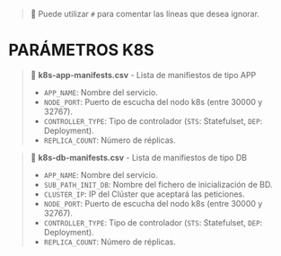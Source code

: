 > 📌 Puede utilizar `#` para comentar las líneas que desea ignorar.

# PARÁMETROS K8S

> 📄 **k8s-app-manifests.csv** - Lista de manifiestos de tipo APP
>   - `APP_NAME`: Nombre del servicio.
>   - `NODE_PORT`: Puerto de escucha del nodo k8s (entre 30000 y 32767).
>   - `CONTROLLER_TYPE`: Tipo de controlador (`STS`: Statefulset, `DEP`: Deployment).
>   - `REPLICA_COUNT`: Número de réplicas.

> 📄 **k8s-db-manifests.csv** - Lista de manifiestos de tipo DB
>   - `APP_NAME`: Nombre del servicio.
>   - `SUB_PATH_INIT_DB`: Nombre del fichero de inicialización de BD.
>   - `CLUSTER_IP`: IP del Clúster que aceptará las peticiones.
>   - `NODE_PORT`: Puerto de escucha del nodo k8s (entre 30000 y 32767).
>   - `CONTROLLER_TYPE`: Tipo de controlador (`STS`: Statefulset, `DEP`: Deployment).
>   - `REPLICA_COUNT`: Número de réplicas.